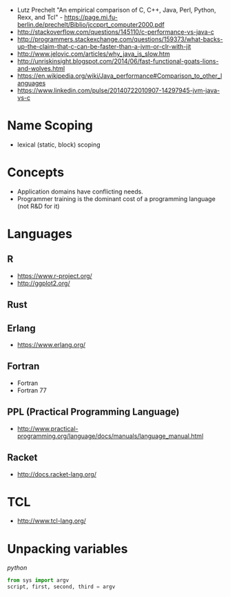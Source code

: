 - Lutz Prechelt "An empirical comparison of C, C++, Java, Perl, Python, Rexx, and Tcl" - https://page.mi.fu-berlin.de/prechelt/Biblio/jccpprt_computer2000.pdf
- http://stackoverflow.com/questions/145110/c-performance-vs-java-c
- http://programmers.stackexchange.com/questions/159373/what-backs-up-the-claim-that-c-can-be-faster-than-a-jvm-or-clr-with-jit
- http://www.jelovic.com/articles/why_java_is_slow.htm
- http://unriskinsight.blogspot.com/2014/06/fast-functional-goats-lions-and-wolves.html
- https://en.wikipedia.org/wiki/Java_performance#Comparison_to_other_languages
- https://www.linkedin.com/pulse/20140722010907-14297945-jvm-java-vs-c

# Name Scoping
- lexical (static, block) scoping

# Concepts
- Application domains have conflicting needs.
- Programmer training is the dominant cost of a programming language (not R&D for it)

# Languages
## R
- https://www.r-project.org/
- http://ggplot2.org/

## Rust

## Erlang
- https://www.erlang.org/

## Fortran
- Fortran
- Fortran 77

## PPL (Practical Programming Language)
- http://www.practical-programming.org/language/docs/manuals/language_manual.html

## Racket
- http://docs.racket-lang.org/

# TCL
- http://www.tcl-lang.org/


# Unpacking variables
*python*
```python
from sys import argv
script, first, second, third = argv
```
